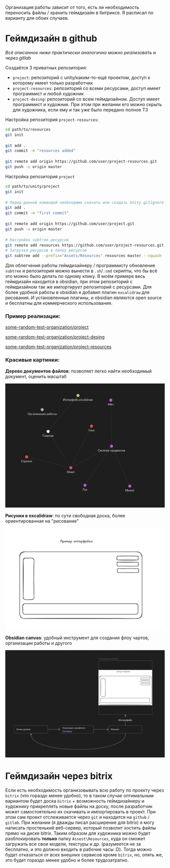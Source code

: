 Организация работы зависит от того, есть ли необходимость переносить файлы / хранить геймдизайн в битриксе. Я расписал по варианту для обоих случаев.

# Геймдизайн в github
*Всё описанное ниже практически аналогично можно реализовать и через gitlab*

Создаётся 3 приватных репозитория:
* `project`: репозиторий с unity/каким-то-ещё проектом, доступ к которому имеет только разработчик
* `project-resources`: репозиторий со всеми ресурсами, доступ имеет программист и любой художник
* `project-desing`: репозиторий со всем геймдизайном. Доступ имеет программист и художник. При этом при желании его можно скрыть для художника, если ему и так уже было передано полное ТЗ

Настройка репозитория `project-resources`:
```bash
cd path/to/resources
git init

git add .
git commit -m "resources added"

git remote add origin https://github.com/user/project-resources.git
git push -u origin master 
```

Настройка репозитория `project`
```bash
cd path/to/unity/project
git init

# Перед данной командой необходимо скачать или создать Unity.gitignore
git add .
git commit -m "first commit"

git remote add origin https://github.com/user/project.git
git push -u origin master 

# Настройка subtree ресурсов
git remote add resources https://github.com/user/project-resources.git
# Загрузка ресурсов в папку ресурсов
git subtree add --prefix="Assets/Resources" resources master --squash
```

Для облегчения работы геймдизайнеру / программисту обновление `subtree` и репозитория можно вынести в `.sh`/`.cmd` скрипты, что бы всё это можно было делать по одному клику. 
В моём примере весь геймдизайн находится в obsidian, при этом репозиторий с геймдизайном так же *импортирует* репозиторий с ресурсами. 
Для более удобной работы в obsidian я добавил плагин `excalidraw` для рисования. 
И установленные плагины, и obsidian являются open source и бесплатны для коммерческого использования.

### Пример реализации:
[some-random-test-organization/project](https://github.com/some-random-test-organization/project)

[some-random-test-organization/project-desing](https://github.com/some-random-test-organization/project-desing)

[some-random-test-organization/project-resources](https://github.com/some-random-test-organization/project-resources)

### Красивые картинки:
**Дерево документов файлов**: позволяет легко найти необходимый документ, оценить масштаб

![img](Pasted%20image%2020250920190401.png)

**Рисунки в excalidraw**: по сути свободная доска, более ориентированная на "рисование"

![img](Pasted%20image%2020250920190647.png)

**Obsidian canvas**: удобный инструмент для создания флоу чартов, организации работы и другого

![img](Pasted%20image%2020250920190945.png)

# Геймдизайн через bitrix
Если есть необходимость организовывать всю работу по проекту через `bitrix` (что гораздо менее удобно), то в таком случае оптимальным вариантом будет доска `bitrix` + возможность геймдизайнеру и художнику прикреплять новые файлы на доску, после разработчик может самостоятельно их скачивать и импортировать в проект. При этом сам проект отслеживается через `git` и находится на `github` / `gitlab`.
При желании (я дважды писал расширение для bitrix) я могу написать простенький веб-сервер, который позволит хостить файлы прямо на диске bitrix. Таким образом для художника можно будет разблокировать **только** папку `Assest\Resources`, куда он сможет загружать все свои модели, текстуры и др. (разумеется не за бесплатно, и это должно входить в рабочие часы :D). Тогда можно будет отказаться от всех внешних сервисов кроме `bitrix`, но, опять же, это будет гораздо менее удобно и более трудозатратно.
